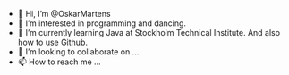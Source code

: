 - 👋 Hi, I’m @OskarMartens
- 👀 I’m interested in programming and dancing.
- 🌱 I’m currently learning Java at Stockholm Technical Institute. And also how to use Github.
- 💞️ I’m looking to collaborate on ...
- 📫 How to reach me ...

<!---
OskarMartens/OskarMartens is a ✨ special ✨ repository because its `README.md` (this file) appears on your GitHub profile.
You can click the Preview link to take a look at your changes.
--->
